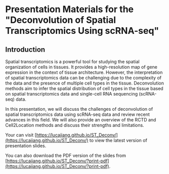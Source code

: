 # Presentation Materials for the "Deconvolution of Spatial Transcriptomics Using scRNA-seq"

## Introduction

Spatial transcriptomics is a powerful tool for studying the spatial organization of cells in tissues. It provides a high-resolution map of gene expression in the context of tissue architecture. However, the interpretation of spatial transcriptomics data can be challenging due to the complexity of the data and the presence of multiple cell types in the tissue. Deconvolution methods aim to infer the spatial distribution of cell types in the tissue based on spatial transcriptomics data and single-cell RNA sequencing (scRNA-seq) data.

In this presentation, we will discuss the challenges of deconvolution of spatial transcriptomics data using scRNA-seq data and review recent advances in this field. We will also provide an overview of the RCTD and Cell2Location methods and discuss their strengths and limitations.

Your can visit [https://lucajiang.github.io/ST_Deconv/](https://lucajiang.github.io/ST_Deconv/) to view the latest version of presentation slides.

You can also download the PDF version of the slides from [https://lucajiang.github.io/ST_Deconv/?print-pdf](https://lucajiang.github.io/ST_Deconv/?print-pdf).
